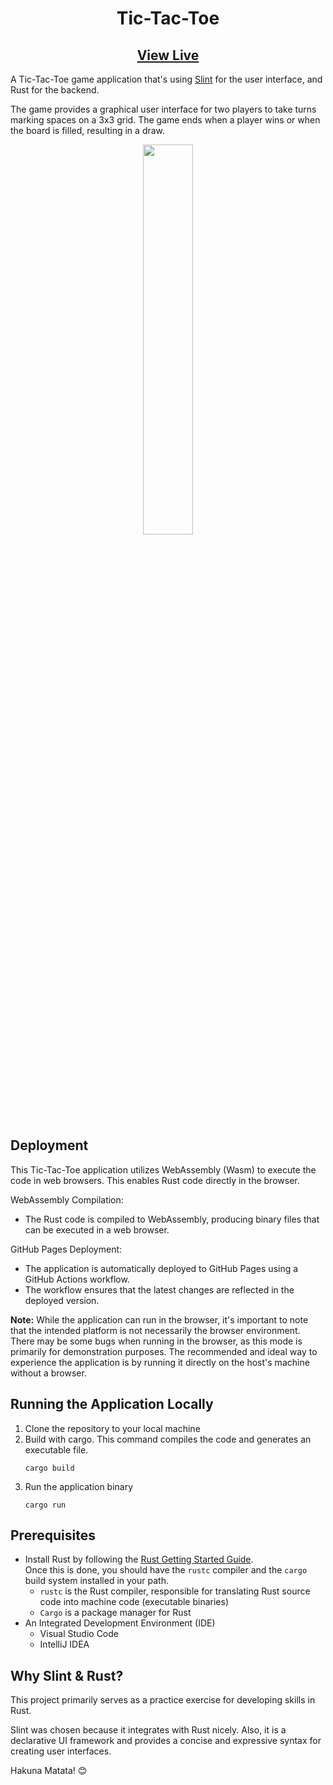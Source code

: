 <h1 align="center">Tic-Tac-Toe</h1>
<h2 align="center"><a href="https://amax23.github.io/tic-tac-toe/">View Live</a></h2>

A Tic-Tac-Toe game application that's using [Slint](https://slint.rs) for the user interface, and Rust for the backend.

The game provides a graphical user interface for two players to take turns marking spaces on a 3x3 grid.
The game ends when a player wins or when the board is filled, resulting in a draw.

<p align="center"><img  src="https://github.com/AMax23/tic-tac-toe/assets/37085550/93d68a7a-7011-4538-9560-5d6d192f6f00" width="40%"></p>

## Deployment

This Tic-Tac-Toe application utilizes WebAssembly (Wasm) to execute the code in web browsers.
This enables Rust code directly in the browser.

WebAssembly Compilation:

- The Rust code is compiled to WebAssembly, producing binary files that can be executed in a web browser.

GitHub Pages Deployment:

- The application is automatically deployed to GitHub Pages using a GitHub Actions workflow.
- The workflow ensures that the latest changes are reflected in the deployed version.

**Note:** While the application can run in the browser, it's important to note that the intended platform is not
necessarily the browser environment.
There may be some bugs when running in the browser, as this mode is primarily for demonstration purposes.
The recommended and ideal way to experience the application is by running it directly on the host's machine without a
browser.


## Running the Application Locally

1. Clone the repository to your local machine
2. Build with cargo. This command compiles the code and generates an executable file.
    ```
    cargo build
    ```
3. Run the application binary
     ```
     cargo run
     ```

## Prerequisites

- Install Rust by following the [Rust Getting Started Guide](https://www.rust-lang.org/learn/get-started).  
  Once this is done, you should have the ```rustc``` compiler and the ```cargo``` build system installed in your path.
    - `rustc` is the Rust compiler, responsible for translating Rust source code into machine code (executable binaries)
    - `Cargo` is a package manager for Rust
- An Integrated Development Environment (IDE)
    - Visual Studio Code
    - IntelliJ IDEA

## Why Slint & Rust?

This project primarily serves as a practice exercise for developing skills in Rust.

Slint was chosen because it integrates with Rust nicely.
Also, it is a declarative UI framework and provides a concise and expressive syntax for creating user interfaces.

Hakuna Matata! 😊
